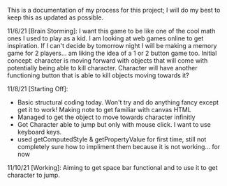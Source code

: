 This is a documentation of my process for this project; I will do my best to keep this as updated as possible. 




11/6/21 [Brain Storming]:
I want this game to be like one of the cool math ones I used to play as a kid. I am looking at web games online to get inspiration. If I can't decide by tomorrow night I will be making a memory game for 2 players... am liking the idea of a 1 or 2 button game too. 
Initial concept: character is moving forward with objects that will come with potentially being able to kill character. Character will have another functioning button that is able to kill objects moving towards it?

11/8/21 [Starting Off]:
- Basic structural coding today. Won't try and do anything fancy except get it to work! Making note to get familiar with canvas HTML 
- Managed to get the object to move towards character infinitly  
- Got Character able to jump but only with mouse click. I want to use keyboard keys.
- used getComputedStyle & getPropertyValue for first time, still not completely sure how to impliment them because it is not working... for now

11/10/21 [Working]:
Aiming to get space bar functional and to use it to get character to jump.
 
